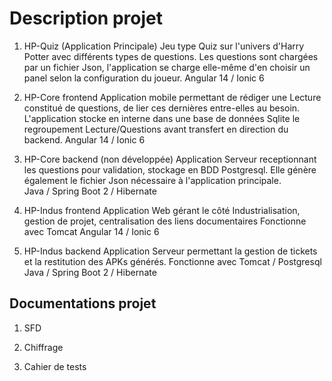 # Description projet

1. HP-Quiz (Application Principale)
  Jeu type Quiz sur l'univers d'Harry Potter avec différents types de questions. 
  Les questions sont chargées par un fichier Json, l'application se charge elle-même d'en choisir un panel selon la configuration du joueur.
  Angular 14 / Ionic 6
  
2. HP-Core frontend
  Application mobile permettant de rédiger une Lecture constitué de questions, de lier ces dernières entre-elles au besoin.
  L'application stocke en interne dans une base de données Sqlite le regroupement Lecture/Questions avant transfert en direction du backend.
  Angular 14 / Ionic 6
  
3. HP-Core backend (non développée)
  Application Serveur receptionnant les questions pour validation, stockage en BDD Postgresql.
  Elle génère également le fichier Json nécessaire à l'application principale.  
  Java / Spring Boot 2 / Hibernate
  
4. HP-Indus frontend
  Application Web gérant le côté Industrialisation, gestion de projet, centralisation des liens documentaires
  Fonctionne avec Tomcat
  Angular 14 / Ionic 6
  
5. HP-Indus backend
  Application Serveur permettant la gestion de tickets et la restitution des APKs générés.
  Fonctionne avec Tomcat / Postgresql
  Java / Spring Boot 2 / Hibernate
  
  ## Documentations projet
  
  1. SFD
  
  2. Chiffrage
  
  3. Cahier de tests
